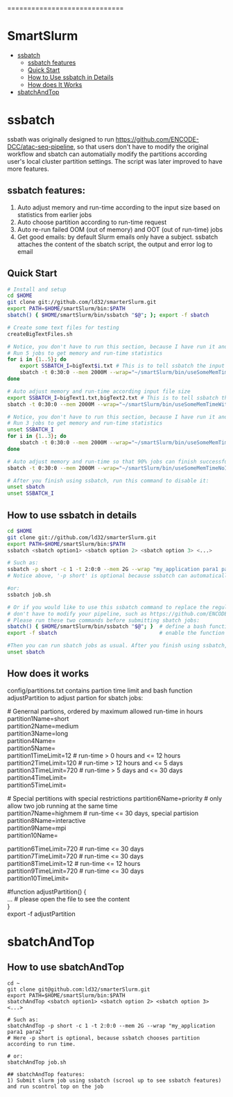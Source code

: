 =============================
# SmartSlurm
- [ssbatch](#ssbatch)
    - [ssbatch features](#ssbatch-features)
    - [Quick Start](#quick-start)
    - [How to Use ssbatch in Details]($how-to-use-ssbatch-in-details) 
    - [How does It Works]($how-does-it-works)
- [sbatchAndTop](#sbatchAndTop)
# ssbatch
ssbath was originally designed to run https://github.com/ENCODE-DCC/atac-seq-pipeline, so that users don't have to modify the original workflow and sbatch can automatially modify the partitions according user's local cluster partition settings. The script was later improved to have more features.
## ssbatch features:
1) Auto adjust memory and run-time according to the input size based on statistics from earlier jobs
2) Auto choose partition according to run-time request
3) Auto re-run failed OOM (out of memory) and OOT (out of run-time) jobs
4) Get good emails: by default Slurm emails only have a subject. ssbatch attaches the content of the sbatch script, the output and error log to email
## Quick Start
``` bash
# Install and setup
cd $HOME 
git clone git://github.com/ld32/smarterSlurm.git  
export PATH=$HOME/smartSlurm/bin:$PATH  
sbatch() { $HOME/smartSlurm/bin/ssbatch "$@"; }; export -f sbatch                                 

# Create some text files for testing
createBigTextFiles.sh

# Notice, you don't have to run this section, because I have run it and save the statistics in $HOME/smartSlurm
# Run 5 jobs to get memory and run-time statistics
for i in {1..5}; do
    export SSBATCH_I=bigText$i.txt # This is to tell ssbatch the input file to calculate input file size
    sbatch -t 0:30:0 --mem 2000M --wrap="~/smartSlurm/bin/useSomeMemTimeAccordingInputSize.sh bigText$i.txt"
done

# Auto adjust memory and run-time according input file size
export SSBATCH_I=bigText1.txt,bigText2.txt # This is to tell ssbatch the input file to calculate input file size 
sbatch -t 0:30:0 --mem 2000M --wrap="~/smartSlurm/bin/useSomeMemTimeWithInput.sh bigText1.txt bigText$2.txt 3"

# Notice, you don't have to run this section, because I have run it and save the statistics in $HOME/smartSlurm
# Run 3 jobs to get memory and run-time statistics
unset SSBATCH_I
for i in {1..3}; do
    sbatch -t 0:30:0 --mem 2000M --wrap="~/smartSlurm/bin/useSomeMemTimeNoInput.sh $i $i"
done

# Auto adjust memory and run-time so that 90% jobs can finish successfully
sbatch -t 0:30:0 --mem 2000M --wrap="~/smartSlurm/bin/useSomeMemTimeNoInput.sh bigText1.txt 1 2"

# After you finish using ssbatch, run this command to disable it:    
unset sbatch
unset SSBATCH_I
```

## How to use ssbatch in details
``` bash
cd $HOME 
git clone git://github.com/ld32/smarterSlurm.git  
export PATH=$HOME/smartSlurm/bin:$PATH  
ssbatch <sbatch option1> <sbatch option 2> <sbatch option 3> <...>

# Such as:     
ssbatch -p short -c 1 -t 2:0:0 --mem 2G --wrap "my_application para1 para2"
# Notice above, '-p short' is optional because ssbatch can automatically choose partition according to run time.   

#or:     
ssbatch job.sh

# Or if you would like to use this ssbatch command to replace the regular sbatch command (so that you 
# don't have to modify your pipeline, such as https://github.com/ENCODE-DCC/atac-seq-pipeline). 
# Please run these two commands before submitting sbatch jobs:
sbatch() { $HOME/smartSlurm/bin/ssbatch "$@"; }  # define a bash function called sbatch   
export -f sbatch                                 # enable the function it    

#Then you can run sbatch jobs as usual. After you finish using ssbatch, run this command to disable it:    
unset sbatch
```



## How does it works
config/partitions.txt contains partion time limit and bash function adjustPartition to adjust partion for sbatch jobs: 

\# Genernal partions, ordered by maximum allowed run-time in hours 
partition1Name=short   
partition2Name=medium  
partition3Name=long        
partition4Name=      
partition5Name=     
partition1TimeLimit=12  # run-time > 0 hours and <= 12 hours    
partition2TimeLimit=120 # run-time > 12 hours and <= 5 days     
partition3TimeLimit=720 # run-time > 5 days and <= 30 days  
partition4TimeLimit=    
partition5TimeLimit=    

\# Special pertitions with special restrictions
partition6Name=priority    # only allow two job running at the same time        
partition7Name=highmem     # run-time <= 30 days, special partision     
partition8Name=interactive      
partition9Name=mpi      
partition10Name=        

partition6TimeLimit=720 # run-time <= 30 days   
partition7TimeLimit=720 # run-time <= 30 days   
partition8TimeLimit=12  # run-time <= 12 hours      
partition9TimeLimit=720 # run-time <= 30 days       
partition10TimeLimit=       

\#function 
adjustPartition() {         
    ... # please open the file to see the content         
}       
export -f adjustPartition 



# sbatchAndTop
## How to use sbatchAndTop
```
cd ~    
git clone git@github.com:ld32/smarterSlurm.git  
export PATH=$HOME/smartSlurm/bin:$PATH    
sbatchAndTop <sbatch option1> <sbatch option 2> <sbatch option 3> <...> 

# Such as:    
sbatchAndTop -p short -c 1 -t 2:0:0 --mem 2G --wrap "my_application para1 para2" 
# Here -p short is optional, because ssbatch chooses partition according to run time.  

# or:     
sbatchAndTop job.sh 

## sbatchAndTop features:
1) Submit slurm job using ssbatch (scrool up to see ssbatch features) and run scontrol top on the job
